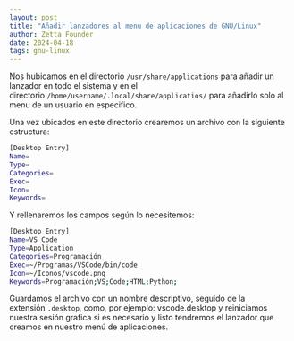 ```yaml
---
layout: post
title: "Añadir lanzadores al menu de aplicaciones de GNU/Linux"
author: Zetta Founder
date: 2024-04-18
tags: gnu-linux
---
```


Nos hubicamos en el directorio `/usr/share/applications` para añadir un lanzador en todo el sistema y en el directorio `/home/username/.local/share/applicatios/` para añadirlo solo al menu de un usuario en especifico.

Una vez ubicados en este directorio crearemos un archivo con la siguiente estructura:

```bash
[Desktop Entry]
Name=
Type=
Categories=
Exec=
Icon=
Keywords=
```

Y rellenaremos los campos según lo necesitemos:

```bash
[Desktop Entry]
Name=VS Code
Type=Application
Categories=Programación
Exec=~/Programas/VSCode/bin/code
Icon=~/Iconos/vscode.png
Keywords=Programación;VS;Code;HTML;Python;
```

Guardamos el archivo con un nombre descriptivo, seguido de la extensión `.desktop`, como, por ejemplo: vscode.desktop y reiniciamos nuestra sesión grafica si es necesario y listo tendremos el lanzador que creamos en nuestro menú de aplicaciones.
